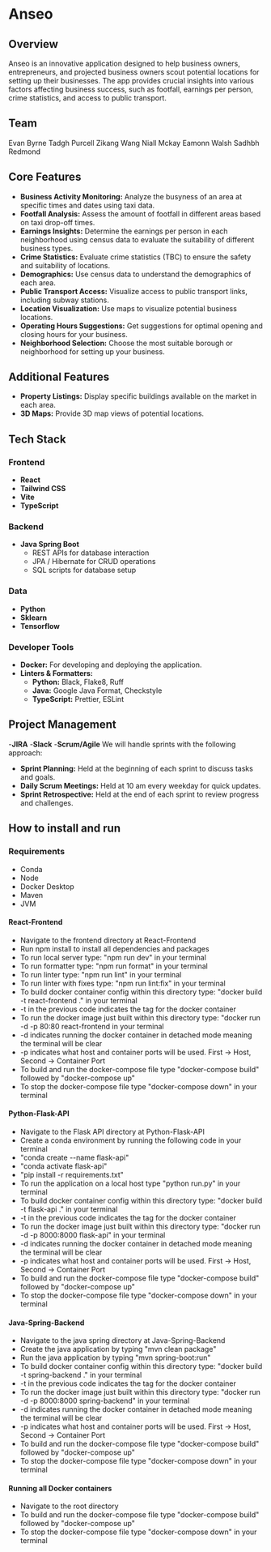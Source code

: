 # Anseo

## Overview
Anseo is an innovative application designed to help business owners, entrepreneurs, and projected business owners scout potential locations for setting up their businesses. The app provides crucial insights into various factors affecting business success, such as footfall, earnings per person, crime statistics, and access to public transport.

## Team
Evan Byrne
Tadgh Purcell
Zikang Wang
Niall Mckay
Eamonn Walsh
Sadhbh Redmond 

## Core Features
- **Business Activity Monitoring:** Analyze the busyness of an area at specific times and dates using taxi data.
- **Footfall Analysis:** Assess the amount of footfall in different areas based on taxi drop-off times.
- **Earnings Insights:** Determine the earnings per person in each neighborhood using census data to evaluate the suitability of different business types.
- **Crime Statistics:** Evaluate crime statistics (TBC) to ensure the safety and suitability of locations.
- **Demographics:** Use census data to understand the demographics of each area.
- **Public Transport Access:** Visualize access to public transport links, including subway stations.
- **Location Visualization:** Use maps to visualize potential business locations.
- **Operating Hours Suggestions:** Get suggestions for optimal opening and closing hours for your business.
- **Neighborhood Selection:** Choose the most suitable borough or neighborhood for setting up your business.

## Additional Features
- **Property Listings:** Display specific buildings available on the market in each area.
- **3D Maps:** Provide 3D map views of potential locations.

## Tech Stack

### Frontend
- **React**
- **Tailwind CSS**
- **Vite**
- **TypeScript**

### Backend
- **Java Spring Boot**
  - REST APIs for database interaction
  - JPA / Hibernate for CRUD operations
  - SQL scripts for database setup

### Data
- **Python**
- **Sklearn**
- **Tensorflow**

### Developer Tools
- **Docker:** For developing and deploying the application.
- **Linters & Formatters:**
  - **Python:** Black, Flake8, Ruff
  - **Java:** Google Java Format, Checkstyle
  - **TypeScript:** Prettier, ESLint

## Project Management
-**JIRA**
-**Slack**
-**Scrum/Agile**
We will handle sprints with the following approach:
- **Sprint Planning:** Held at the beginning of each sprint to discuss tasks and goals.
- **Daily Scrum Meetings:** Held at 10 am every weekday for quick updates.
- **Sprint Retrospective:** Held at the end of each sprint to review progress and challenges.

## How to install and run

### Requirements

- Conda
- Node
- Docker Desktop
- Maven
- JVM

#### React-Frontend

- Navigate to the frontend directory at React-Frontend
- Run npm install to install all dependencies and packages
- To run local server type: "npm run dev" in your terminal
- To run formatter type: "npm run format" in your terminal
- To run linter type: "npm run lint" in your terminal
- To run linter with fixes type: "npm run lint:fix" in your terminal
- To build docker container config within this directory type: "docker build -t react-frontend ." in your terminal
- -t in the previous code indicates the tag for the docker container 
- To run the docker image just built within this directory type: "docker run -d -p 80:80 react-frontend in your terminal
- -d indicates running the docker container in detached mode meaning the terminal will be clear 
- -p indicates what host and container ports will be used. First -> Host, Second -> Container Port 
- To build and run the docker-compose file type "docker-compose build" followed by "docker-compose up"
- To stop the docker-compose file type "docker-compose down" in your terminal 


#### Python-Flask-API
- Navigate to the Flask API directory at Python-Flask-API 
- Create a conda environment by running the following code in your terminal
- "conda create --name flask-api"
- "conda activate flask-api"
- "pip install -r requirements.txt"
- To run the application on a local host type "python run.py" in your terminal
- To build docker container config within this directory type: "docker build -t flask-api ." in your terminal
- -t in the previous code indicates the tag for the docker container 
- To run the docker image just built within this directory type: "docker run -d -p 8000:8000 flask-api" in your terminal
- -d indicates running the docker container in detached mode meaning the terminal will be clear 
- -p indicates what host and container ports will be used. First -> Host, Second -> Container Port 
- To build and run the docker-compose file type "docker-compose build" followed by "docker-compose up"
- To stop the docker-compose file type "docker-compose down" in your terminal 


#### Java-Spring-Backend
- Navigate to the java spring directory at Java-Spring-Backend
- Create the java application by typing "mvn clean package"
- Run the java application by typing "mvn spring-boot:run"
- To build docker container config within this directory type: "docker build -t spring-backend ." in your terminal
- -t in the previous code indicates the tag for the docker container 
- To run the docker image just built within this directory type: "docker run -d -p 8000:8000 spring-backend" in your terminal
- -d indicates running the docker container in detached mode meaning the terminal will be clear 
- -p indicates what host and container ports will be used. First -> Host, Second -> Container Port 
- To build and run the docker-compose file type "docker-compose build" followed by "docker-compose up"
- To stop the docker-compose file type "docker-compose down" in your terminal 

#### Running all Docker containers 
- Navigate to the root directory
- To build and run the docker-compose file type "docker-compose build" followed by "docker-compose up"
- To stop the docker-compose file type "docker-compose down" in your terminal 